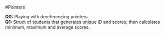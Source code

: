 #Pointers

<b>Q0:</b> Playing with dereferencing pointers<br>
<b>Q1:</b> Struct of students that generates unique ID and scores, then calculates minimum, maximum and average scores. <br>

